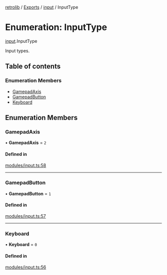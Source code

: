 [retrolib](../README.md) / [Exports](../modules.md) / [input](../modules/input.md) / InputType

# Enumeration: InputType

[input](../modules/input.md).InputType

Input types.

## Table of contents

### Enumeration Members

- [GamepadAxis](input.InputType.md#gamepadaxis)
- [GamepadButton](input.InputType.md#gamepadbutton)
- [Keyboard](input.InputType.md#keyboard)

## Enumeration Members

### GamepadAxis

• **GamepadAxis** = ``2``

#### Defined in

[modules/input.ts:58](https://github.com/philbgarner/retrolib/blob/4392da6/src/modules/input.ts#L58)

___

### GamepadButton

• **GamepadButton** = ``1``

#### Defined in

[modules/input.ts:57](https://github.com/philbgarner/retrolib/blob/4392da6/src/modules/input.ts#L57)

___

### Keyboard

• **Keyboard** = ``0``

#### Defined in

[modules/input.ts:56](https://github.com/philbgarner/retrolib/blob/4392da6/src/modules/input.ts#L56)
